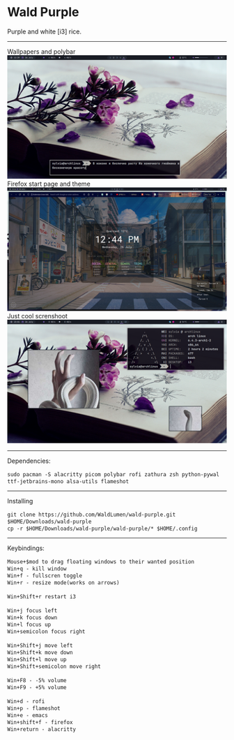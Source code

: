 # Wald Purple




Purple and white [i3] rice.



---------------------------------

Wallpapers and polybar
![Wallpapers and polybar](https://github.com/WaldLumen/wald-purple/blob/main/screnshoots/1.png)
Firefox start page and theme
![Firefox start page and theme](https://github.com/WaldLumen/wald-purple/blob/main/screnshoots/2.png)
Just cool screnshoot
![Just cool screnshoot](https://github.com/WaldLumen/wald-purple/blob/main/screnshoots/3.png)

---------------------------------

Dependencies:
```
sudo pacman -S alacritty picom polybar rofi zathura zsh python-pywal ttf-jetbrains-mono alsa-utils flameshot
```
---------------------------------

Installing
```
git clone https://github.com/WaldLumen/wald-purple.git $HOME/Downloads/wald-purple
cp -r $HOME/Downloads/wald-purple/wald-purple/* $HOME/.config 
```
---------------------------------

Keybindings:
```
Mouse+$mod to drag floating windows to their wanted position
Win+q - kill window
Win+f - fullscren toggle
Win+r - resize mode(works on arrows)

Win+Shift+r restart i3

Win+j focus left
Win+k focus down
Win+l focus up
Win+semicolon focus right

Win+Shift+j move left
Win+Shift+k move down
Win+Shift+l move up
Win+Shift+semicolon move right

Win+F8 - -5% volume
Win+F9 - +5% volume

Win+d - rofi
Win+p - flameshot
Win+e - emacs
Win+shift+f - firefox
Win+return - alacritty
```
